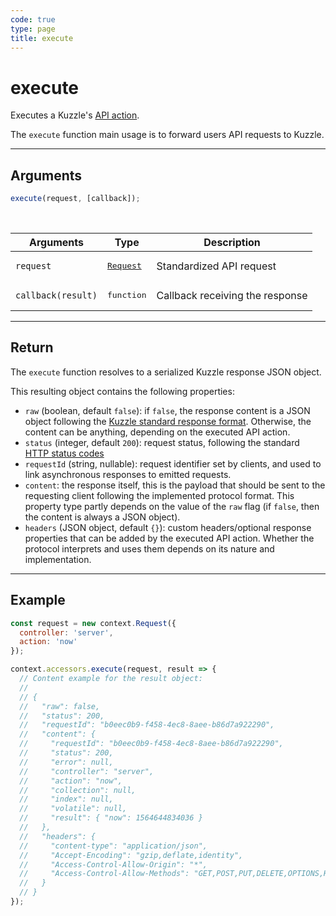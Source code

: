 ```yaml
---
code: true
type: page
title: execute
---
```


# execute



Executes a Kuzzle's [API action](/core/2/api).

The `execute` function main usage is to forward users API requests to Kuzzle. 

---

## Arguments

```js
execute(request, [callback]);
```

<br/>

| Arguments  | Type                                                             | Description                                                                                              |
| ---------- | ---------------------------------------------------------------- | -------------------------------------------------------------------------------------------------------- |
| `request`  | <pre>[Request](/core/2/guides/write-protocols/context/request)</pre> | Standardized API request |
| `callback(result)` | <pre>function</pre> | Callback receiving the response |

---

## Return

The `execute` function resolves to a serialized Kuzzle response JSON object.

This resulting object contains the following properties:

* `raw` (boolean, default `false`): if `false`, the response content is a JSON object following the [Kuzzle standard response format](core/1/api/essentials/kuzzle-response). Otherwise, the content can be anything, depending on the executed API action.
* `status` (integer, default `200`): request status, following the standard [HTTP status codes](https://en.wikipedia.org/wiki/List_of_HTTP_status_codes)
* `requestId` (string, nullable): request identifier set by clients, and used to link asynchronous responses to emitted requests.
* `content`: the response itself, this is the payload that should be sent to the requesting client following the implemented protocol format. This property type partly depends on the value of the `raw` flag (if `false`, then the content is always a JSON object).
* `headers` (JSON object, default `{}`): custom headers/optional response properties that can be added by the executed API action. Whether the protocol interprets and uses them depends on its nature and implementation.

---

## Example

```js
const request = new context.Request({
  controller: 'server',
  action: 'now'
});

context.accessors.execute(request, result => {
  // Content example for the result object:
  // 
  // { 
  //   "raw": false,
  //   "status": 200,
  //   "requestId": "b0eec0b9-f458-4ec8-8aee-b86d7a922290",
  //   "content": { 
  //     "requestId": "b0eec0b9-f458-4ec8-8aee-b86d7a922290",
  //     "status": 200,
  //     "error": null,
  //     "controller": "server",
  //     "action": "now",
  //     "collection": null,
  //     "index": null,
  //     "volatile": null,
  //     "result": { "now": 1564644834036 } 
  //   },
  //   "headers": { 
  //     "content-type": "application/json",
  //     "Accept-Encoding": "gzip,deflate,identity",
  //     "Access-Control-Allow-Origin": "*",
  //     "Access-Control-Allow-Methods": "GET,POST,PUT,DELETE,OPTIONS,HEAD"
  //   } 
  // }
});
```
